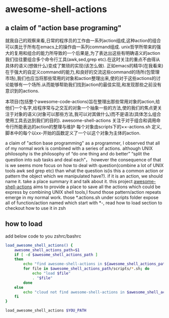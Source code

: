 # awesome-shell-actions
## a claim of "action base programing"
就我自己的观察来看,日常的程序员的工作由一系列action组成,这种action的组合可以类比于所有在emacs上的操作由一系列command组成.
unix哲学所带来的强大的复用和组合的能力所导致的一个后果是,为了表达出这些有明确语义的action我们往往要组合多个命令行工具(awk,sed,grep etc).在这时关注的重点不由得从具体的语义(想做什么)变成了繁琐的实现(该怎么做).
正如emacs的精华(在我看来)在于强大的自定义command的能力,和良好的交流这些command的场所(包管理市场),我们也应当将那些常用的对象和action整理出来,使的对于这些actions的讨论能够有一个场所.从而能够帮助我们找到action的最佳实现,和发现那些之前没有意识到的actions. 

本项目(包括整个awesome-code-actions)旨在整理出那些常用对象的action,给他们一个名字,给程序常与之交互的对象一个抽象一些的方法,使的我们的焦点更关注于对象的语义(对象可以那些方法,我可以对其做什么)而不是语法(具体怎么组合使用工具去达到我们的目的).
awesome-shell-actions 关注于对于组合和调用命令行所能表达的action的整理与维护
每个对象由scripts下的××-actions.sh 定义,脚本中的每个以xx-开始的函数定义了一个以这个对象为主体的action.

a claim of "action base programming"
as a programmer, I observed that all of my normal work is combined with a series of actions. although   UNIX philosophy is the philosophy of “do one thing and do better” “split the question into sub tasks and deal each”， however the consequence of that is we seems more focus on how to deal with question(combine a lot of UNIX tools awk sed grep etc) than what the question is(is this a common action or pattern the object which we manipulated have?). if it is an action, we should name it. take a place summary it and talk about it.
this project [awesome-shell-actions](https://github.com/awesome-code-actions/awesome-shell-actions) aims to provide a place to save all the actions which could be express by combining UNIX shell tools,I found those pattern/action repeats emerge in my normal work.
those *.actions.sh under scripts folder expose all of function/action named which start with *-, read how to load section to checkout how to use it in zsh

## how to load
add below code to you zshrc/bashrc
```bash
load_awesome_shell_actions() {
    awesome_shell_actions_path=$1
    if [ -d $awesome_shell_actions_path ] 
    then 
        echo "find awesome-shell-actions in ${awesome_shell_actions_path} start load"
        for file in $awesome_shell_actions_path/scripts/*.sh; do
            echo "load $file"
            . "$file"
        done
    else
        echo "cloud not find awesome-shell-actions in $awesome_shell_actions_path ignore"
    fi
}

load_awesome_shell_actions $YOU_PATH
```